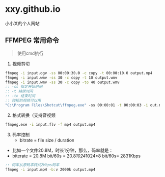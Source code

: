 # xxy.github.io
小小爻的个人网站

## FFMPEG 常用命令
> 使用cmd执行
1. 视频剪切
```cmd
ffmpeg -i input.ogv -ss 00:00:30.0 -c copy -t 00:00:10.0 output.mp4
ffmpeg -i input.wmv -ss 30 -c copy -t 10 output.wmv
ffmpeg -i input.wmv -ss 30 -c copy -to 40 output.wmv
:: -ss 指定开始时间
:: -t 持续时间
:: -to 结束时间
:: 较短的视频可以用
"C:\Program Files\Shotcut\ffmpeg.exe" -ss 00:00:01 -t 00:00:03 -i out.mp4 -vcodec copy -acodec copy output.mp4
```
2. 格式转换（支持音视频
```cmd
ffmpeg.exe -i input.flv -f mp4 output.mp4
```
3. 码率控制
   - bitrate = file size / duration
  - 比如一个文件20.8M，时长1分钟，那么，码率就是：
  - biterate = 20.8M bit/60s = 20.8*1024*1024*8 bit/60s= 2831Kbps
```cmd
:: 码率从原码率转成2Mbps码率
ffmpeg -i input.mp4 -b:v 2000k output.mp4
```

